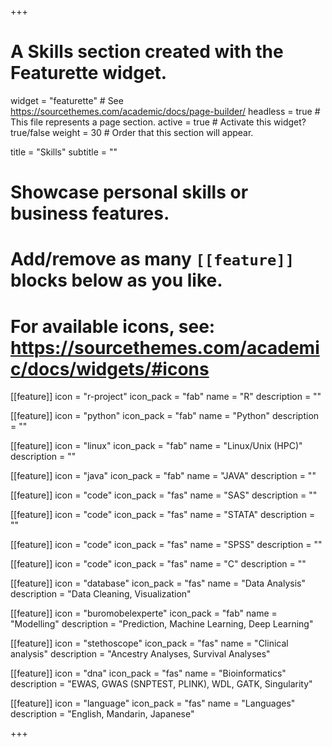 +++
# A Skills section created with the Featurette widget.
widget = "featurette"  # See https://sourcethemes.com/academic/docs/page-builder/
headless = true  # This file represents a page section.
active = true  # Activate this widget? true/false
weight = 30  # Order that this section will appear.

title = "Skills"
subtitle = ""

# Showcase personal skills or business features.
# 
# Add/remove as many `[[feature]]` blocks below as you like.
# 
# For available icons, see: https://sourcethemes.com/academic/docs/widgets/#icons


[[feature]]
  icon = "r-project"
  icon_pack = "fab"
  name = "R"
  description = ""
  
[[feature]]
  icon = "python"
  icon_pack = "fab"
  name = "Python"
  description = ""  
  
[[feature]]
  icon = "linux"
  icon_pack = "fab"
  name = "Linux/Unix (HPC)"
  description = ""

[[feature]]
  icon = "java"
  icon_pack = "fab"
  name = "JAVA"
  description = ""

[[feature]]
  icon = "code"
  icon_pack = "fas"
  name = "SAS"
  description = ""

[[feature]]
  icon = "code"
  icon_pack = "fas"
  name = "STATA"
  description = ""

[[feature]]
  icon = "code"
  icon_pack = "fas"
  name = "SPSS"
  description = ""

[[feature]]
  icon = "code"
  icon_pack = "fas"
  name = "C"
  description = ""

[[feature]]
  icon = "database"
  icon_pack = "fas"
  name = "Data Analysis"
  description = "Data Cleaning, Visualization"

[[feature]]
  icon = "buromobelexperte"
  icon_pack = "fab"
  name = "Modelling"
  description = "Prediction, Machine Learning, Deep Learning"

[[feature]]
  icon = "stethoscope"
  icon_pack = "fas"
  name = "Clinical analysis"
  description = "Ancestry Analyses, Survival Analyses"

[[feature]]
  icon = "dna"
  icon_pack = "fas"
  name = "Bioinformatics"
  description = "EWAS, GWAS (SNPTEST, PLINK), WDL, GATK, Singularity"

[[feature]]
  icon = "language"
  icon_pack = "fas"
  name = "Languages"
  description = "English, Mandarin, Japanese"

+++
